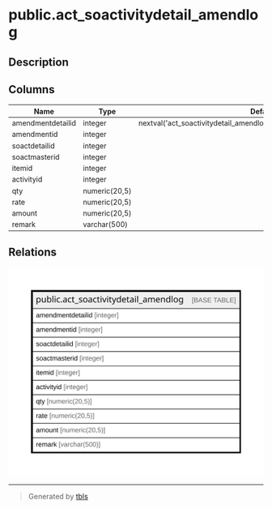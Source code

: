 # public.act_soactivitydetail_amendlog

## Description

## Columns

| Name | Type | Default | Nullable | Children | Parents | Comment |
| ---- | ---- | ------- | -------- | -------- | ------- | ------- |
| amendmentdetailid | integer | nextval('act_soactivitydetail_amendlog_amendmentdetailid_seq'::regclass) | false |  |  |  |
| amendmentid | integer |  | true |  |  |  |
| soactdetailid | integer |  | true |  |  |  |
| soactmasterid | integer |  | true |  |  |  |
| itemid | integer |  | true |  |  |  |
| activityid | integer |  | true |  |  |  |
| qty | numeric(20,5) |  | true |  |  |  |
| rate | numeric(20,5) |  | true |  |  |  |
| amount | numeric(20,5) |  | true |  |  |  |
| remark | varchar(500) |  | true |  |  |  |

## Relations

![er](public.act_soactivitydetail_amendlog.svg)

---

> Generated by [tbls](https://github.com/k1LoW/tbls)

